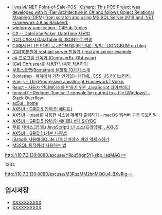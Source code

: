 
- [livealvi/.NET-Point-of-Sale-POS--Csharp: This POS Project was developed with N-Tier Architecture in C# and follows Object Relational Mapping (ORM) from scratch and using MS SQL Server 2019 and .NET Framework 4.8 as Backend.](https://github.com/livealvi/.NET-Point-of-Sale-POS--Csharp)
- [winforms-application · GitHub Topics](https://github.com/topics/winforms-application?l=c%23)
- [C# -- DateTimePicker, DateTime 사용법](https://freeprog.tistory.com/m/239)
- [[C#] C#에서 DataTable 을 JSON으로 변경](https://theplace.tistory.com/m/25)
- [C#에서 HTTP POST로 JSON 데이터 보내는 방법 - DONGBUM on blog](https://dongbum.io/2014/04/03/c-sharp-http-post-json)
- [[C#]10분만에 rest api server 만들기 / rest api server example](https://manniz.tistory.com/entry/C-CSharp-10%EB%B6%84%EB%A7%8C%EC%97%90-rest-api-server-%EB%A7%8C%EB%93%A4%EA%B8%B0-rest-api-server-example)
- [c# 프로그램 난독화 (ConfuserEx, Obfuscar)](https://k1asd1.tistory.com/m/47)
- [[C#] Obfuscar를 사용한 난독화 적용하기](https://rudalskim.tistory.com/394)
- [부트스트랩(Bootstrap) 템플릿 10가지 소개](https://learn2you.tistory.com/m/42)
- [Bootstrap · 세계에서 가장 인기있는 HTML, CSS, JS 라이브러리.](https://getbootstrap.kr/)
- [Vue.js - The Progressive JavaScript Framework | Vue.js](https://vuejs.org/)
- [React – 사용자 인터페이스를 만들기 위한 JavaScript 라이브러리](https://ko.reactjs.org/)
- [tomcat7 - Redirect Tomcat 7 console log output to a file (Windows) - Stack Overflow](https://stackoverflow.com/questions/6862696/redirect-tomcat-7-console-log-output-to-a-file-windows)
- [ax5ui : home](https://ax5ui.axisj.com/)
- [AX5UI - GRID 5 (인라인 에디트)](https://offbyone.tistory.com/97)
- [AX5UI - toast를 사용한 시스템 메세지 출력하기 - macOS 웹서버 구축 튜토리얼](https://mblog.kr/_bbs/bbs_view.html?no=162&page=3&category=0)
- [AX5UI – GRID 5 (인라인 에디트) が | SKYDC](https://blog.skydc.co.kr/2020/06/02/ax5ui-grid-5-%EC%9D%B8%EB%9D%BC%EC%9D%B8-%EC%97%90%EB%94%94%ED%8A%B8-%E3%81%8C/)
- [무료 자바스크립트(JavaScript) UI 소스(프레임웩) , AXIJS](https://aboutw3.tistory.com/m/302)
- [AX5UI - GRID 1 (기본 사용법)](https://offbyone.tistory.com/55)
- [iBatis를 사용해 SQLite 데이터베이스 파일 액세스하기](https://icodebroker.tistory.com/11919)
- [MSSQL 동적쿼리 사용하는 법](https://blueshare.tistory.com/226)




http://10.7.3.130:8080/excuse/YRpu5hgn5Yj-sbp_laqMAQ==

 


1234


http://10.7.3.130:8080/excuse/M3RuzMM2hnMQOu4_BXvRig==


## 임시저장
- [XXXXXXXXXX](YYYYYYYYYY)
- [XXXXXXXXXX](YYYYYYYYYY)


